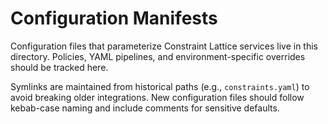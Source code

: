 # Configuration Manifests

Configuration files that parameterize Constraint Lattice services live in this directory. Policies,
YAML pipelines, and environment-specific overrides should be tracked here.

Symlinks are maintained from historical paths (e.g., `constraints.yaml`) to avoid breaking older
integrations. New configuration files should follow kebab-case naming and include comments for
sensitive defaults.
